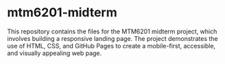 # mtm6201-midterm
This repository contains the files for the MTM6201 midterm project, which involves building a responsive landing page. The project demonstrates the use of HTML, CSS, and GitHub Pages to create a mobile-first, accessible, and visually appealing web page.
